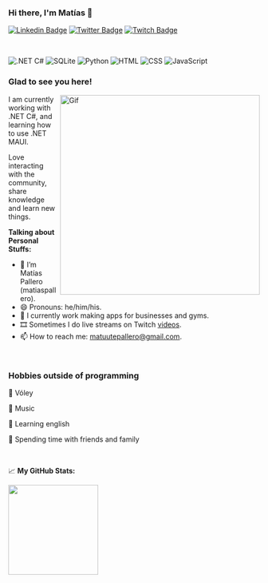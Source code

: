 ### Hi there, I'm Matías 👋 ###


[![Linkedin Badge](https://img.shields.io/badge/-LinkedIn-0e76a8?style=flat-square&logo=Linkedin&logoColor=white)](https://www.linkedin.com/in/matias-pallero-a13a65173/)
[![Twitter Badge](https://img.shields.io/badge/-Twitter-00acee?style=flat-square&logo=Twitter&logoColor=white)](https://x.com/MatiasPallero99)
[![Twitch Badge](https://img.shields.io/badge/-Twitch-5C3C96?style=flat-square&logo=Twitch&logoColor=white)](https://www.twitch.tv/matiasp99)

</br>

![.NET C#](https://img.shields.io/badge/.NET%20C%23-purple) ![SQLite](https://img.shields.io/badge/SQLite-skyblue) ![Python](https://img.shields.io/badge/Python-blue) ![HTML](https://img.shields.io/badge/html5-%23E34F26.svg?style=for-the-badge&logo=html5&logoColor=white) ![CSS](https://img.shields.io/badge/css3-%231572B6.svg?style=for-the-badge&logo=css3&logoColor=white) ![JavaScript](https://img.shields.io/badge/javascript-%23323330.svg?style=for-the-badge&logo=javascript&logoColor=%23F7DF1E)

### Glad to see you here!

<img align="right" alt="Gif" src="https://media3.giphy.com/media/v1.Y2lkPTc5MGI3NjExem1zcnQ2cnp5dmY4bzN3bHkxMGc0cmk5Ym5wdHdjaXdkeDF1djN1YSZlcD12MV9pbnRlcm5hbF9naWZfYnlfaWQmY3Q9Zw/bGgsc5mWoryfgKBx1u/giphy.webp" width="400" />

I am currently working with .NET C#, and learning how to use .NET MAUI. 

Love interacting with the community, share knowledge and learn new things.

**Talking about Personal Stuffs:**

- 👨 I’m Matías Pallero (matiaspallero).
- 😄 Pronouns: he/him/his.
- 🏢 I currently work making apps for businesses and gyms.
- 🎞️ Sometimes I do live streams on Twitch [videos](https://www.twitch.tv/matiasp99).
- 📫 How to reach me: matuutepallero@gmail.com.

</br>

<h3 align="left">Hobbies outside of programming</h3>
  
  🏐 Vóley

  🎵 Music
  
  📖 Learning english
  
  🍕 Spending time with friends and family
  
</br>

📈 **My GitHub Stats:**

<p>
  <img height="180em" src="https://github-readme-stats.vercel.app/api/top-langs/?username=matiaspallero&show_icons=true&hide_border=true&layout=compact&langs_count=8&hide=javascript"/>
</p>
